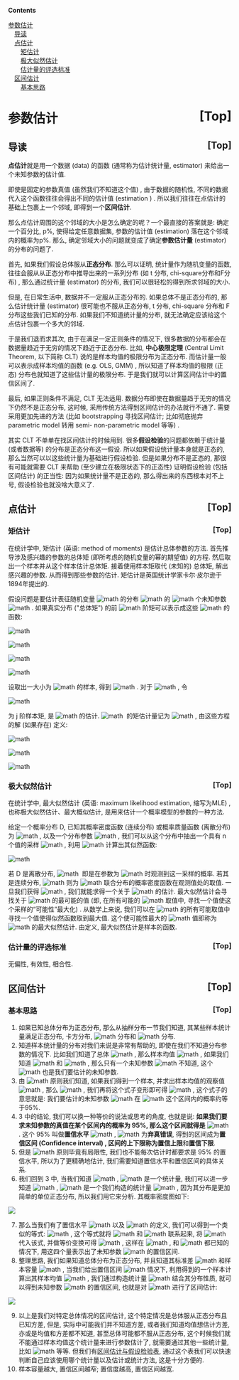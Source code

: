 <a name="index">**Contents**</a>

<a href="#0">参数估计</a>  
&emsp;<a href="#1">导读</a>  
&emsp;<a href="#2">点估计</a>  
&emsp;&emsp;<a href="#3">矩估计</a>  
&emsp;&emsp;<a href="#4">极大似然估计</a>  
&emsp;&emsp;<a href="#5">估计量的评选标准</a>  
&emsp;<a href="#6">区间估计</a>  
&emsp;&emsp;<a href="#7">基本思路</a>  
# <a name="0">参数估计</a><a style="float:right;text-decoration:none;" href="#index">[Top]</a>

## <a name="1">导读</a><a style="float:right;text-decoration:none;" href="#index">[Top]</a>

**点估计**就是用一个数据 (data) 的函数 (通常称为估计统计量, estimator) 来给出一个未知参数的估计值. 


即使是固定的参数真值 (虽然我们不知道这个值) , 由于数据的随机性, 不同的数据代入这个函数往往会得出不同的估计值 (estimation ) . 所以我们往往在点估计的基础上包裹上一个邻域, 即得到一个**区间估计**. 


那么点估计周围的这个邻域的大小是怎么确定的呢？一个最直接的答案就是: 确定一个百分比, p%, 使得给定任意数据集, 参数的估计值 (estimation) 落在这个邻域内的概率为p%. 那么, 确定邻域大小的问题就变成了确定**参数估计量** (estimator) 的分布的问题了. 


首先, 如果我们假设总体服从**正态分布**. 那么可以证明, 统计量作为随机变量的函数, 往往会服从从正态分布中推导出来的一系列分布 (如 t 分布, chi-square分布和F分布) , 那么通过统计量 (estimator) 的分布, 我们可以很轻松的得到所求邻域的大小. 


但是, 在日常生活中, 数据并不一定服从正态分布的. 如果总体不是正态分布的, 那么估计统计量 (estimator) 很可能也不服从正态分布, t 分布, chi-square 分布和 F 分布这些我们已知的分布. 如果我们不知道统计量的分布, 就无法确定应该给这个点估计包裹一个多大的邻域. 


于是我们退而求其次, 由于在满足一定正则条件的情况下, 很多数据的分布都会在数据量趋近于无穷的情况下趋近于正态分布. 比如, **中心极限定理** (Central Limit Theorem, 以下简称 CLT) 说的是样本均值的极限分布为正态分布. 而估计量一般可以表示成样本均值的函数 (e.g. OLS, GMM) ,  所以知道了样本均值的极限 (正态) 分布也就知道了这些估计量的极限分布. 于是我们就可以计算区间估计中的置信区间了. 


最后, 如果正则条件不满足, CLT 无法适用. 数据分布即使在数据量趋于无穷的情况下仍然不是正态分布, 这时候, 采用传统方法得到区间估计的办法就行不通了. 需要采用更加先进的方法 (比如 bootstrapping 寻找区间估计; 比如彻底抛弃 parametric model 转用 semi- non-parametric model 等等) . 


其实 CLT 不单单在找区间估计的时候用到. 很多**假设检验**的问题都依赖于统计量 (或者数据等) 的分布是正态分布这一假设. 所以如果假设统计量本身就是正态的, 那么当然可以以这些统计量为基础进行假设检验. 但是如果分布不是正态的, 那很有可能就需要 CLT 来帮助 (至少建立在极限状态下的正态性) 证明假设检验 (包括区间估计) 的正当性: 因为如果统计量不是正态的, 那么得出来的东西根本对不上号, 假设检验也就没啥大意义了. 


## <a name="2">点估计</a><a style="float:right;text-decoration:none;" href="#index">[Top]</a>


### <a name="3">矩估计</a><a style="float:right;text-decoration:none;" href="#index">[Top]</a>


在统计学中, 矩估计 (英语: method of moments) 是估计总体参数的方法. 首先推导涉及感兴趣的参数的总体矩 (即所考虑的随机变量的幂的期望值) 的方程. 然后取出一个样本并从这个样本估计总体矩. 接着使用样本矩取代 (未知的) 总体矩, 解出感兴趣的参数. 从而得到那些参数的估计. 矩估计是英国统计学家卡尔·皮尔逊于1894年提出的. 


假设问题是要估计表征随机变量  ![math](https://render.githubusercontent.com/render/math?math=%7B%5Cdisplaystyle%20W%7D)  的分布  ![math](https://render.githubusercontent.com/render/math?math=%7B%5Cdisplaystyle%20f_%7BW%7D%28w%3B%5Ctheta%20%29%7D)  的  ![math](https://render.githubusercontent.com/render/math?math=%7B%5Cdisplaystyle%20k%7D)  个未知参数 ![math](https://render.githubusercontent.com/render/math?math=%7B%5Cdisplaystyle%20%5Ctheta%20_%7B1%7D%2C%5Ctheta%20_%7B2%7D%2C%5Cdots%20%2C%5Ctheta%20_%7Bk%7D%7D) . 如果真实分布 ("总体矩") 的前  ![math](https://render.githubusercontent.com/render/math?math=%7B%5Cdisplaystyle%20k%7D)  阶矩可以表示成这些  ![math](https://render.githubusercontent.com/render/math?math=%7B%5Cdisplaystyle%20%5Ctheta%20%7D)  的函数:

 ![math](https://render.githubusercontent.com/render/math?math=%7B%5Cdisplaystyle%20%5Cmu%20_%7B1%7D%5Cequiv%20E%5BW%5D%3Dg_%7B1%7D%28%5Ctheta%20_%7B1%7D%2C%5Ctheta%20_%7B2%7D%2C%5Cdots%20%2C%5Ctheta%20_%7Bk%7D%29%2C%7D) 

 ![math](https://render.githubusercontent.com/render/math?math=%7B%5Cdisplaystyle%20%5Cmu%20_%7B2%7D%5Cequiv%20E%5BW%5E%7B2%7D%5D%3Dg_%7B2%7D%28%5Ctheta%20_%7B1%7D%2C%5Ctheta%20_%7B2%7D%2C%5Cdots%20%2C%5Ctheta%20_%7Bk%7D%29%2C%7D) 

 ![math](https://render.githubusercontent.com/render/math?math=%7B%5Cdisplaystyle%20%5Cvdots%20%7D) 

 ![math](https://render.githubusercontent.com/render/math?math=%7B%5Cdisplaystyle%20%5Cmu%20_%7Bk%7D%5Cequiv%20E%5BW%5E%7Bk%7D%5D%3Dg_%7Bk%7D%28%5Ctheta%20_%7B1%7D%2C%5Ctheta%20_%7B2%7D%2C%5Cdots%20%2C%5Ctheta%20_%7Bk%7D%29.%7D) 

设取出一大小为  ![math](https://render.githubusercontent.com/render/math?math=%7B%5Cdisplaystyle%20n%7D)  的样本, 得到  ![math](https://render.githubusercontent.com/render/math?math=%7B%5Cdisplaystyle%20w_%7B1%7D%2C%5Cdots%20%2Cw_%7Bn%7D%7D) . 对于  ![math](https://render.githubusercontent.com/render/math?math=%7B%5Cdisplaystyle%20j%3D1%2C%5Cdots%20%2Ck%7D) , 令




![math](https://render.githubusercontent.com/render/math?math=%7B%5Cdisplaystyle%20%7B%5Chat%20%7B%5Cmu%20%7D%7D_%7Bj%7D%3D%7B%5Cfrac%20%7B1%7D%7Bn%7D%7D%5Csum%20_%7Bi%3D1%7D%5E%7Bn%7Dw_%7Bi%7D%5E%7Bj%7D%7D)




为 j 阶样本矩, 是  ![math](https://render.githubusercontent.com/render/math?math=%7B%5Cdisplaystyle%20%5Cmu%20_%7Bj%7D%7D)  的估计.  ![math](https://render.githubusercontent.com/render/math?math=%7B%5Cdisplaystyle%20%5Ctheta%20_%7B1%7D%2C%5Ctheta%20_%7B2%7D%2C%5Cdots%20%2C%5Ctheta%20_%7Bk%7D%7D)  的矩估计量记为  ![math](https://render.githubusercontent.com/render/math?math=%7B%5Cdisplaystyle%20%7B%5Chat%20%7B%5Ctheta%20%7D%7D_%7B1%7D%2C%7B%5Chat%20%7B%5Ctheta%20%7D%7D_%7B2%7D%2C%5Cdots%20%2C%7B%5Chat%20%7B%5Ctheta%20%7D%7D_%7Bk%7D%7D) , 由这些方程的解 (如果存在) 定义: 

 ![math](https://render.githubusercontent.com/render/math?math=%7B%5Cdisplaystyle%20%7B%5Chat%20%7B%5Cmu%20%7D%7D_%7B1%7D%3Dg_%7B1%7D%28%7B%5Chat%20%7B%5Ctheta%20%7D%7D_%7B1%7D%2C%7B%5Chat%20%7B%5Ctheta%20%7D%7D_%7B2%7D%2C%5Cdots%20%2C%7B%5Chat%20%7B%5Ctheta%20%7D%7D_%7Bk%7D%29%2C%7D) 

 ![math](https://render.githubusercontent.com/render/math?math=%7B%5Cdisplaystyle%20%7B%5Chat%20%7B%5Cmu%20%7D%7D_%7B2%7D%3Dg_%7B2%7D%28%7B%5Chat%20%7B%5Ctheta%20%7D%7D_%7B1%7D%2C%7B%5Chat%20%7B%5Ctheta%20%7D%7D_%7B2%7D%2C%5Cdots%20%2C%7B%5Chat%20%7B%5Ctheta%20%7D%7D_%7Bk%7D%29%2C%7D) 

 ![math](https://render.githubusercontent.com/render/math?math=%7B%5Cdisplaystyle%20%7B%5Chat%20%7B%5Cmu%20%7D%7D_%7Bk%7D%3Dg_%7Bk%7D%28%7B%5Chat%20%7B%5Ctheta%20%7D%7D_%7B1%7D%2C%7B%5Chat%20%7B%5Ctheta%20%7D%7D_%7B2%7D%2C%5Cdots%20%2C%7B%5Chat%20%7B%5Ctheta%20%7D%7D_%7Bk%7D%29.%7D) 




### <a name="4">极大似然估计</a><a style="float:right;text-decoration:none;" href="#index">[Top]</a>
在统计学中, 最大似然估计 (英语: maximum likelihood estimation, 缩写为MLE) , 也称极大似然估计、最大概似估计, 是用来估计一个概率模型的参数的一种方法. 


给定一个概率分布 D, 已知其概率密度函数 (连续分布) 或概率质量函数 (离散分布) 为  ![math](https://render.githubusercontent.com/render/math?math=f_D) , 以及一个分布参数  ![math](https://render.githubusercontent.com/render/math?math=%5Ctheta)  , 我们可以从这个分布中抽出一个具有 n 个值的采样  ![math](https://render.githubusercontent.com/render/math?math=X_1%2C%20X_2%2C%5Cldots%2C%20X_n) , 利用  ![math](https://render.githubusercontent.com/render/math?math=f_D)  计算出其似然函数: 


 ![math](https://render.githubusercontent.com/render/math?math=%7B%5Cdisplaystyle%20%7B%5Cmbox%7BL%7D%7D%28%5Ctheta%20%5Cmid%20x_%7B1%7D%2C%5Cdots%20%2Cx_%7Bn%7D%29%3Df_%7B%5Ctheta%20%7D%28x_%7B1%7D%2C%5Cdots%20%2Cx_%7Bn%7D%29.%7D) 


若 D 是离散分布,  ![math](https://render.githubusercontent.com/render/math?math=%7B%5Cdisplaystyle%20f_%7B%5Ctheta%20%7D%7D)  即是在参数为  ![math](https://render.githubusercontent.com/render/math?math=%5Ctheta)  时观测到这一采样的概率. 若其是连续分布,  ![math](https://render.githubusercontent.com/render/math?math=%7B%5Cdisplaystyle%20f_%7B%5Ctheta%20%7D%7D)  则为  ![math](https://render.githubusercontent.com/render/math?math=X_1%2C%20X_2%2C%5Cldots%2C%20X_n)  联合分布的概率密度函数在观测值处的取值. 一旦我们获得  ![math](https://render.githubusercontent.com/render/math?math=X_1%2C%20X_2%2C%5Cldots%2C%20X_n) , 我们就能求得一个关于  ![math](https://render.githubusercontent.com/render/math?math=%5Ctheta)  的估计. 最大似然估计会寻找关于  ![math](https://render.githubusercontent.com/render/math?math=%5Ctheta)  的最可能的值 (即, 在所有可能的  ![math](https://render.githubusercontent.com/render/math?math=%5Ctheta)  取值中, 寻找一个值使这个采样的“可能性”最大化) . 从数学上来说, 我们可以在 ![math](https://render.githubusercontent.com/render/math?math=%5Ctheta)  的所有可能取值中寻找一个值使得似然函数取到最大值. 这个使可能性最大的  ![math](https://render.githubusercontent.com/render/math?math=%5Cwidehat%7B%5Ctheta%7D)  值即称为  ![math](https://render.githubusercontent.com/render/math?math=%5Ctheta)  的最大似然估计. 由定义, 最大似然估计是样本的函数. 


### <a name="5">估计量的评选标准</a><a style="float:right;text-decoration:none;" href="#index">[Top]</a>


无偏性, 有效性, 相合性.


## <a name="6">区间估计</a><a style="float:right;text-decoration:none;" href="#index">[Top]</a>


### <a name="7">基本思路</a><a style="float:right;text-decoration:none;" href="#index">[Top]</a>


1. 如果已知总体分布为正态分布, 那么从抽样分布一节我们知道, 其某些样本统计量满足正态分布, 卡方分布,  ![math](https://render.githubusercontent.com/render/math?math=t)  分布和  ![math](https://render.githubusercontent.com/render/math?math=F)  分布. 
2. 知道样本统计量的分布对我们来说是非常有帮助的, 即使在我们不知道分布参数的情况下. 比如我们知道了总体  ![math](https://render.githubusercontent.com/render/math?math=X%5Csim%20N%5Cleft%28%20%5Cmu%20%2C%7B%20%5Csigma%20%20%7D%5E%7B%202%20%7D%20%5Cright%29) , 那么样本均值  ![math](https://render.githubusercontent.com/render/math?math=%5Cbar%20%7B%20X%20%7D%20%5Csim%20N%5Cleft%28%20%5Cmu%20%2C%5Cfrac%20%7B%20%7B%20%5Csigma%20%20%7D%5E%7B%202%20%7D%20%7D%7B%20n%20%7D%20%20%5Cright%29) , 如果我们知道  ![math](https://render.githubusercontent.com/render/math?math=%5Csigma)  和  ![math](https://render.githubusercontent.com/render/math?math=n) , 那么只有一个未知参数  ![math](https://render.githubusercontent.com/render/math?math=%5Cmu)  不知道, 这个  ![math](https://render.githubusercontent.com/render/math?math=%5Cmu)  也是我们要估计的未知参数. 
3. 由  ![math](https://render.githubusercontent.com/render/math?math=3%5Csigma)  原则我们知道, 如果我们得到一个样本, 并求出样本均值的观察值  ![math](https://render.githubusercontent.com/render/math?math=%5Cbar%20%7B%20%7B%20X%20%7D_%7B%200%20%7D%20%7D) , 那么  ![math](https://render.githubusercontent.com/render/math?math=P%5Cleft%28%20%5Cmu%20-2%5Cfrac%20%7B%20%5Csigma%20%20%7D%7B%20%5Csqrt%20%7B%20n%20%7D%20%20%7D%20%3C%5Cbar%20%7B%20%7B%20X%20%7D_%7B%200%20%7D%20%7D%20%3C%5Cmu%20%2B2%5Cfrac%20%7B%20%5Csigma%20%20%7D%7B%20%5Csqrt%20%7B%20n%20%7D%20%20%7D%20%20%5Cright%29%20%5Capprox%200.95) , 我们再将这个式子变形即可得  ![math](https://render.githubusercontent.com/render/math?math=P%5Cleft%28%20%5Cbar%20%7B%20%7B%20X%20%7D_%7B%200%20%7D%20%7D%20-2%5Cfrac%20%7B%20%5Csigma%20%20%7D%7B%20%5Csqrt%20%7B%20n%20%7D%20%20%7D%20%3C%5Cmu%20%3C%5Cbar%20%7B%20%7B%20X%20%7D_%7B%200%20%7D%20%7D%20%2B2%5Cfrac%20%7B%20%5Csigma%20%20%7D%7B%20%5Csqrt%20%7B%20n%20%7D%20%20%7D%20%20%5Cright%29%20%5Capprox%200.95) , 这个式子的意思就是: 我们要估计的未知参数  ![math](https://render.githubusercontent.com/render/math?math=%5Cmu)  在  ![math](https://render.githubusercontent.com/render/math?math=%5Cleft%28%20%5Cbar%20%7B%20%7B%20X%20%7D_%7B%200%20%7D%20%7D%20-2%5Cfrac%20%7B%20%5Csigma%20%20%7D%7B%20%5Csqrt%20%7B%20n%20%7D%20%20%7D%20%2C%5Cbar%20%7B%20%7B%20X%20%7D_%7B%200%20%7D%20%7D%20%2B2%5Cfrac%20%7B%20%5Csigma%20%20%7D%7B%20%5Csqrt%20%7B%20n%20%7D%20%20%7D%20%20%5Cright%29)  这个区间内的概率约等于95%. 
4. 3 中的结论, 我们可以换一种等价的说法或思考的角度, 也就是说: **如果我们要求未知参数的真值在某个区间内的概率为 95%, 那么这个区间就得是**  ![math](https://render.githubusercontent.com/render/math?math=%5Cleft%28%20%5Cbar%20%7B%20%7B%20X%20%7D_%7B%200%20%7D%20%7D%20-2%5Cfrac%20%7B%20%5Csigma%20%20%7D%7B%20%5Csqrt%20%7B%20n%20%7D%20%20%7D%20%2C%5Cbar%20%7B%20%7B%20X%20%7D_%7B%200%20%7D%20%7D%20%2B2%5Cfrac%20%7B%20%5Csigma%20%20%7D%7B%20%5Csqrt%20%7B%20n%20%7D%20%20%7D%20%20%5Cright%29) . 这个 95% 叫做**置信水平**  ![math](https://render.githubusercontent.com/render/math?math=1-%5Calpha) ,  ![math](https://render.githubusercontent.com/render/math?math=%5Calpha) 为**弃真错误**, 得到的区间成为**置信区间 (Confidence interval) **, 区间的上下限称为**置信上限**和**置信下限**. 
5. 但是  ![math](https://render.githubusercontent.com/render/math?math=3%5Csigma)  原则毕竟有局限性, 我们也不能每次估计时都要求是 95% 的置信水平, 所以为了更精确地估计, 我们需要知道置信水平和置信区间的具体关系. 
6. 我们回到 3 中, 当我们知道  ![math](https://render.githubusercontent.com/render/math?math=%5Cbar%20%7B%20X%20%7D%20%5Csim%20N%5Cleft%28%20%5Cmu%20%2C%5Cfrac%20%7B%20%7B%20%5Csigma%20%20%7D%5E%7B%202%20%7D%20%7D%7B%20n%20%7D%20%20%5Cright%29) ,  ![math](https://render.githubusercontent.com/render/math?math=%5Cbar%7BX%7D)  是一个统计量, 我们可以进一步知道  ![math](https://render.githubusercontent.com/render/math?math=%5Cfrac%20%7B%20%5Cbar%20%7B%20X%20%7D%20-%5Cmu%20%20%7D%7B%20%7B%20%5Csigma%20%20%7D/%7B%20%5Csqrt%20%7B%20n%20%7D%20%20%7D%20%7D%20%5Csim%20N%5Cleft%28%200%2C1%20%5Cright%29) ,  ![math](https://render.githubusercontent.com/render/math?math=%5Cfrac%20%7B%20%5Cbar%20%7B%20X%20%7D%20-%5Cmu%20%20%7D%7B%20%7B%20%5Csigma%20%20%7D/%7B%20%5Csqrt%20%7B%20n%20%7D%20%20%7D%20%7D)  是一个我们构造的统计量  ![math](https://render.githubusercontent.com/render/math?math=z) , 因为其分布是更加简单的单位正态分布, 所以我们用它来分析. 其概率密度图如下: 



![](http://strawberryamoszc.oss-cn-shanghai.aliyuncs.com/2019-06-15-093635.png#align=left&display=inline&height=534&margin=%5Bobject%20Object%5D&originHeight=534&originWidth=650&status=done&style=none&width=650)


7. 那么当我们有了置信水平  ![math](https://render.githubusercontent.com/render/math?math=%5Calpha)  以及  ![math](https://render.githubusercontent.com/render/math?math=z)  的定义, 我们可以得到一个类似的等式:  ![math](https://render.githubusercontent.com/render/math?math=P%5Cleft%28%20-%7B%20z%20%7D_%7B%20%7B%20%5Cfrac%20%7B%20%5Calpha%20%20%7D%7B%202%20%7D%20%20%7D%20%7D%3Cz%3C%7B%20z%20%7D_%7B%20%7B%20%5Cfrac%20%7B%20%5Calpha%20%20%7D%7B%202%20%7D%20%20%7D%20%7D%20%5Cright%29%20%3D1-%5Calpha) , 这个等式就将  ![math](https://render.githubusercontent.com/render/math?math=%5Calpha)  和  ![math](https://render.githubusercontent.com/render/math?math=z)  联系起来, 将  ![math](https://render.githubusercontent.com/render/math?math=z%3D%5Cfrac%20%7B%20%5Cbar%20%7B%20X%20%7D%20-%5Cmu%20%20%7D%7B%20%7B%20%5Csigma%20%20%7D/%7B%20%5Csqrt%20%7B%20n%20%7D%20%20%7D%20%7D)  代入该式, 并做等价变换可得  ![math](https://render.githubusercontent.com/render/math?math=P%5Cleft%28%20%5Cbar%20%7B%20X%20%7D%20-%7B%20z%20%7D_%7B%20%7B%20%5Cfrac%20%7B%20%5Calpha%20%20%7D%7B%202%20%7D%20%20%7D%20%7D%5Cfrac%20%7B%20%5Csigma%20%20%7D%7B%20%5Csqrt%20%7B%20n%20%7D%20%20%7D%20%3C%5Cmu%20%3C%5Cbar%20%7B%20X%20%7D%20%2B%7B%20z%20%7D_%7B%20%7B%20%5Cfrac%20%7B%20%5Calpha%20%20%7D%7B%202%20%7D%20%20%7D%20%7D%5Cfrac%20%7B%20%5Csigma%20%20%7D%7B%20%5Csqrt%20%7B%20n%20%7D%20%20%7D%20%20%5Cright%29%20%3D1-%5Calpha) , 这样在  ![math](https://render.githubusercontent.com/render/math?math=%5Calpha%2C%5Cbar%20%7BX%7D%2C%5Csigma) , 和  ![math](https://render.githubusercontent.com/render/math?math=n)  都已知的情况下, 用这四个量表示出了未知参数  ![math](https://render.githubusercontent.com/render/math?math=%5Cmu)  的置信区间. 
8. 整理思路, 我们如果知道总体分布为正态分布, 并且知道其标准差  ![math](https://render.githubusercontent.com/render/math?math=%5Csigma)  和样本容量  ![math](https://render.githubusercontent.com/render/math?math=n) , 当我们给出置信区间  ![math](https://render.githubusercontent.com/render/math?math=1-%5Calpha)  情况下, 利用得到的一个样本计算出其样本均值  ![math](https://render.githubusercontent.com/render/math?math=%5Cbar%20%7BX%7D) , 我们通过构造统计量  ![math](https://render.githubusercontent.com/render/math?math=z)  结合其分布性质, 就可以得到未知参数  ![math](https://render.githubusercontent.com/render/math?math=%5Cmu)  的置信区间, 也就是对  ![math](https://render.githubusercontent.com/render/math?math=%5Cmu)  进行了区间估计: 



![](http://strawberryamoszc.oss-cn-shanghai.aliyuncs.com/2019-06-15-093758.png#align=left&display=inline&height=1038&margin=%5Bobject%20Object%5D&originHeight=1038&originWidth=1840&status=done&style=none&width=1840)


9. 以上是我们对特定总体情况的区间估计, 这个特定情况是总体服从正态分布且已知方差, 但是, 实际中可能我们并不知道方差, 或者我们知道均值想估计方差, 亦或是均值和方差都不知道, 甚至总体可能都不服从正态分布, 这个时候我们就不能通过样本均值这个统计量来进行参数估计了, 就需要通过其他一些统计量, 比如  ![math](https://render.githubusercontent.com/render/math?math=%7B%5Cchi%7D%5E2%20%2Ct)  等等. 但我们有[区间估计与假设检验表](http://strawberryamoszc.oss-cn-shanghai.aliyuncs.com/2019-06-15-%E5%8C%BA%E9%97%B4%E4%BC%B0%E8%AE%A1%E4%B8%8E%E5%81%87%E8%AE%BE%E6%A3%80%E9%AA%8C%E5%85%AC%E5%BC%8F%E8%A1%A8.doc), 通过这个表我们可以快速判断自己应该使用哪个统计量以及估计或统计方法, 这是十分方便的. 
10. 样本容量越大, 置信区间越窄; 置信度越高, 置信区间越宽. 
